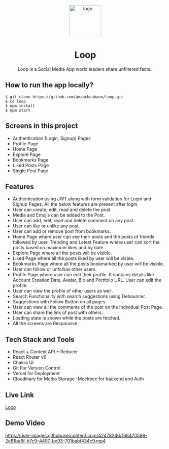 
<div align="center">
  <img src="https://images.squarespace-cdn.com/content/v1/632aa326ad7703640c313d62/15785037-1a9e-4611-8b67-976056d529bb/LOOP_Logo_BLK_RGB.png" height="100" width="100" alt="logo"/>
  <h1>Loop</h1>
    <p>Loop is a Social Media App world leaders share unfiltered facts..</p>
 </div>

## How to run the app locally?
```
$ git clone https://github.com/amanchauhann/Loop.git
$ cd loop
$ npm install
$ npm start
```

## Screens in this project
- Authentication (Login, Signup) Pages
- Profile Page
- Home Page
- Explore Page
- Bookmarks Page
- Liked Posts Page
- Single Post Page

## Features
- Authentication using JWT along with form validation for Login and Signup Pages. All the below features are present after login.
- User can create, edit, read and delete the post.
- Media and Emojis can be added to the Post.
- User can add, edit, read and delete comment on any post.
- User can like or unlike any post.
- User can add or remove post from bookmarks.
- Home Page where user can see their posts and the posts of friends followed by user. Trending and Latest Feature where user can sort the posts based on maximum likes and by date.
- Explore Page where all the posts will be visible. 
- Liked Page where all the posts liked by user will be visble.
- Bookmarks Page where all the posts bookmarked by user will be visible.
- User can follow or unfollow other users.
- Profile Page where user can edit their profile. It contains details like Account Creation Date, Avatar, Bio and Portfolio URL. User can edit the profile.
- User can view the profile of other users as well.
- Search Functionality with search suggestions using Debouncer.
- Suggestions with Follow Button on all pages.
- User can view all the comments of the post on the Individual Post Page.
- User can share the link of post with others.
- Loading state is shown while the posts are fetched.
- All the screens are Responsive.

## Tech Stack and Tools
- React + Context API + Reducer
- React Router v6
- Chakra UI
- Git For Version Control
- Vercel for Deployment
- Cloudinary for Media Storage
-Mockbee for backend and Auth

## Live Link
[Loop](https://github.com/amanchauhann/Loop)

## Demo Video


https://user-images.githubusercontent.com/42478246/168470598-2e81ba8f-b7c9-4497-be93-701babf434c9.mp4




